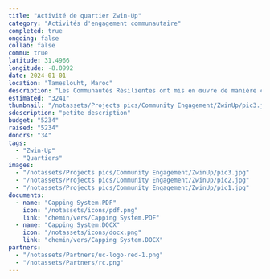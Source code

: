 ```yaml
---
title: "Activité de quartier Zwin-Up"
category: "Activités d'engagement communautaire"
completed: true
ongoing: false
collab: false
commu: true
latitude: 31.4966
longitude: -8.0992
date: 2024-01-01
location: "Tameslouht, Maroc"
description: "Les Communautés Résilientes ont mis en œuvre de manière constante l'activité Zwin-Up en commençant dans le quartier d'Almajdoub et en s'étendant vers l'extérieur. Nous achetons 40 pots de la Coopérative Alibdaa de Poterie et de Céramique à Tameslouht et 40 plantes d'une pépinière locale. Ensuite, nous plaçons deux pots devant chaque porte et les peignons avec les enfants du quartier. Nous avons travaillé avec des groupes d'échange pour financer l'activité et faire venir leurs étudiants en tant que volontaires. L'activité a été reconnue dans toute Tameslouht, espérant inspirer d'autres associations à la mettre en œuvre dans d'autres quartiers."
estimated: "3241"
thumbnail: "/notassets/Projects pics/Community Engagement/ZwinUp/pic3.jpg"
sdescription: "petite description"
budget: "5234"
raised: "5234"
donors: "34"
tags:
  - "Zwin-Up"
  - "Quartiers"
images:
  - "/notassets/Projects pics/Community Engagement/ZwinUp/pic3.jpg"
  - "/notassets/Projects pics/Community Engagement/ZwinUp/pic2.jpg"
  - "/notassets/Projects pics/Community Engagement/ZwinUp/pic1.jpg"
documents:
  - name: "Capping System.PDF"
    icon: "/notassets/icons/pdf.png"
    link: "chemin/vers/Capping System.PDF"
  - name: "Capping System.DOCX"
    icon: "/notassets/icons/docx.png"
    link: "chemin/vers/Capping System.DOCX"
partners:
  - "/notassets/Partners/uc-logo-red-1.png"
  - "/notassets/Partners/rc.png"
---
```

